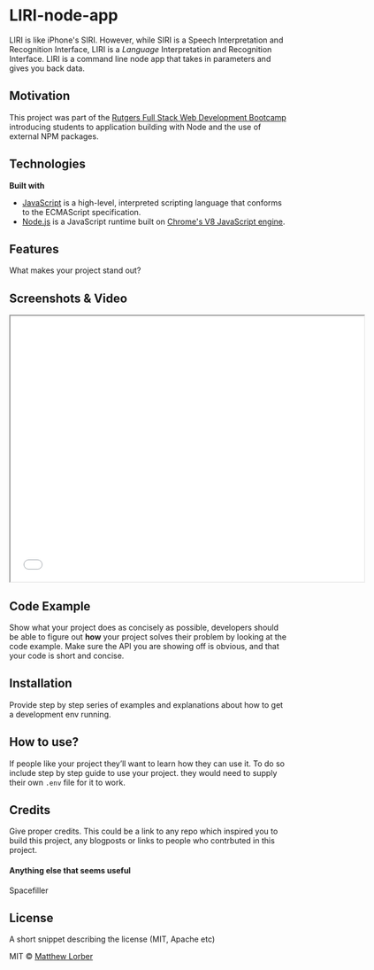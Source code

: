 # LIRI-node-app
LIRI is like iPhone's SIRI. However, while SIRI is a Speech Interpretation and Recognition Interface, LIRI is a _Language_ Interpretation and Recognition Interface. LIRI is a command line node app that takes in parameters and gives you back data.

## Motivation
This project was part of the [Rutgers Full Stack Web Development Bootcamp](https://bootcamp.rutgers.edu/coding/landing/?s=Google-Unbranded&pkw=%2Bfullstack&pcrid=389635518223&pmt=b&utm_source=google&utm_medium=cpc&utm_campaign=%5BS%5D_GRD_Coding_NonBrand_All_Specific_Full+Stack_BMM_Somerset&utm_term=%2Bfullstack&utm_content=389635518223&s=google&k=%2Bfullstack&gclsrc=aw.ds&&gclid=Cj0KCQjwi7DtBRCLARIsAGCJWBoFr4aV0dcl1AYbZsAkQQgWBj5HK42KpohYZruTWgk0d7buWI4GLk0aAnDCEALw_wcB) introducing students to application building with Node and the use of external NPM packages.

## Technologies

<b>Built with</b>
- [JavaScript](https://www.javascript.com) is a high-level, interpreted scripting language that conforms to the ECMAScript specification.
- [Node.js](https://nodejs.org) is a JavaScript runtime built on [Chrome's V8 JavaScript engine](https://v8.dev).

## Features
What makes your project stand out?

## Screenshots & Video
<iframe src="assets/images/sample_vid.mp4" width="640" height="480"></iframe>

## Code Example
Show what your project does as concisely as possible, developers should be able to figure out **how** your project solves their problem by looking at the code example. Make sure the API you are showing off is obvious, and that your code is short and concise.

## Installation
Provide step by step series of examples and explanations about how to get a development env running.

## How to use?
If people like your project they’ll want to learn how they can use it. To do so include step by step guide to use your project.
they would need to supply their own `.env` file for it to work.

## Credits
Give proper credits. This could be a link to any repo which inspired you to build this project, any blogposts or links to people who contrbuted in this project. 

#### Anything else that seems useful
Spacefiller

## License
A short snippet describing the license (MIT, Apache etc)

MIT © [Matthew Lorber](https://github.com/matthew-lorber)
